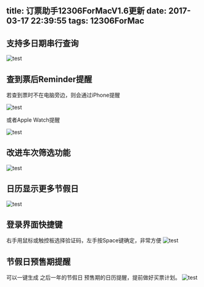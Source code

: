 title: 订票助手12306ForMacV1.6更新
date: 2017-03-17 22:39:55
tags: 12306ForMac
---

## 支持多日期串行查询
![test](https://ooo.0o0.ooo/2017/03/17/58cbec3120077.png)

## 查到票后Reminder提醒

若查到票时不在电脑旁边，则会通过iPhone提醒

![test](https://ooo.0o0.ooo/2017/03/17/58cbf3af6f4c4.png)

或者Apple Watch提醒

![test](https://ooo.0o0.ooo/2017/03/17/58cbedd88996b.png)


## 改进车次筛选功能
![test](https://ooo.0o0.ooo/2017/03/17/58cbef7d1c82f.png)

## 日历显示更多节假日
![test](https://ooo.0o0.ooo/2017/03/17/58cbf00a000c7.png)

## 登录界面快捷键

右手用鼠标或触控板选择验证码，左手按Space键确定，非常方便
![test](https://ooo.0o0.ooo/2017/03/17/58cbf42df0f20.png)

## 节假日预售期提醒
可以一键生成 之后一年的节假日 预售期的日历提醒，提前做好买票计划。
![test](https://ooo.0o0.ooo/2017/03/17/58cbf165b3d06.png)
